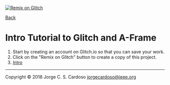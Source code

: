 [![Remix on Glitch](https://cdn.glitch.com/2703baf2-b643-4da7-ab91-7ee2a2d00b5b%2Fremix-button.svg)](https://glitch.com/edit/#!/remix/hurricane-tub)


<a href="index.html">Back</a>

# Intro Tutorial to Glitch and A-Frame

1. Start by creating an account on Glitch.io so that you can save your work.
1. Click on the "Remix on Glitch" button to create a copy of this project.
1. <a href="examples/00-intro-01.html" target="_blank">Intro</a>

-----
Copyright &copy; 2018 Jorge C. S. Cardoso jorgecardoso@ieee.org